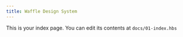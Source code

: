 ```yaml
---
title: Waffle Design System
---
```


This is your index page. You can edit its contents at `docs/01-index.hbs`
